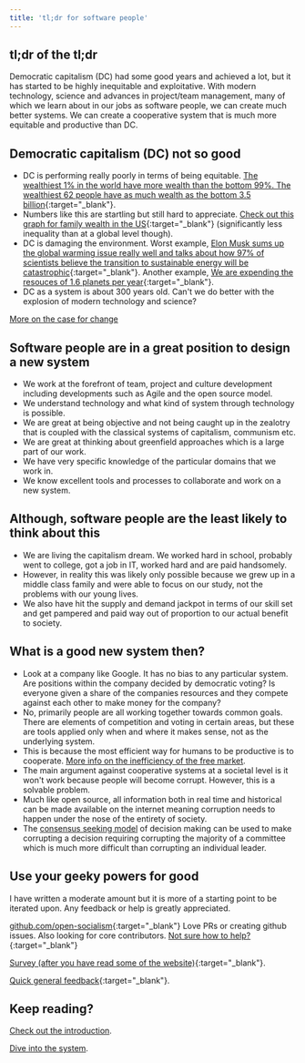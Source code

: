 ```yaml
---
title: 'tl;dr for software people'
---
```


## tl;dr of the tl;dr

Democratic capitalism (DC) had some good years and achieved a lot, but it has started to be highly inequitable and exploitative. With modern technology, science and advances in project/team management, many of which we learn about in our jobs as software people, we can create much better systems. We can create a cooperative system that is much more equitable and productive than DC.

## Democratic capitalism (DC) not so good

* DC is performing really poorly in terms of being equitable. [The wealthiest 1% in the world have more wealth than the bottom 99%. The wealthiest 62 people have as much wealth as the bottom 3.5 billion](http://policy-practice.oxfam.org.uk/publications/an-economy-for-the-1-how-privilege-and-power-in-the-economy-drive-extreme-inequ-592643){:target="_blank"}.
* Numbers like this are startling but still hard to appreciate. [Check out this graph for family wealth in the US](https://www.cbo.gov/publication/51846){:target="_blank"} (significantly less inequality than at a global level though).
* DC is damaging the environment. Worst example, [Elon Musk sums up the global warming issue really well and talks about how 97% of scientists believe the transition to sustainable energy will be catastrophic](https://www.youtube.com/watch?v=xKCuDxpccYM){:target="_blank"}. Another example, [We are expending the resouces of 1.6 planets per year](http://www.footprintnetwork.org/en/index.php/GFN/page/world_footprint/){:target="_blank"}.
* DC as a system is about 300 years old. Can't we do better with the explosion of modern technology and science?

[More on the case for change](https://opensocialism.com/why-create-a-new-system)

## Software people are in a great position to design a new system

* We work at the forefront of team, project and culture development including developments such as Agile and the open source model.
* We understand technology and what kind of system through technology is possible.
* We are great at being objective and not being caught up in the zealotry that is coupled with the classical systems of capitalism, communism etc.
* We are great at thinking about greenfield approaches which is a large part of our work.
* We have very specific knowledge of the particular domains that we work in.
* We know excellent tools and processes to collaborate and work on a new system.

## Although, software people are the least likely to think about this

* We are living the capitalism dream. We worked hard in school, probably went to college, got a job in IT, worked hard and are paid handsomely.
* However, in reality this was likely only possible because we grew up in a middle class family and were able to focus on our study, not the problems with our young lives.
* We also have hit the supply and demand jackpot in terms of our skill set and get pampered and paid way out of proportion to our actual benefit to society.

## What is a good new system then?

* Look at a company like Google. It has no bias to any particular system. Are positions within the company decided by democratic voting? Is everyone given a share of the companies resources and they compete against each other to make money for the company?
* No, primarily people are all working together towards common goals. There are elements of competition and voting in certain areas, but these are tools applied only when and where it makes sense, not as the underlying system.
* This is because the most efficient way for humans to be productive is to cooperate. [More info on the inefficiency of the free market](https://opensocialism.com/open-socialism/arguments/the-free-market-is-inefficient).
* The main argument against cooperative systems at a societal level is it won't work because people will become corrupt. However, this is a solvable problem.
* Much like open source, all information both in real time and historical can be made available on the internet meaning corruption needs to happen under the nose of the entirety of society.
* The [consensus seeking model](https://en.wikipedia.org/wiki/Consensus-seeking_decision-making) of decision making can be used to make corrupting a decision requiring corrupting the majority of a committee which is much more difficult than corrupting an individual leader.

## Use your geeky powers for good

I have written a moderate amount but it is more of a starting point to be iterated upon. Any feedback or help is greatly appreciated.

[github.com/open-socialism](https://github.com/open-socialism/open-socialism.github.io){:target="_blank"} Love PRs or creating github issues. Also looking for core contributors. [Not sure how to help?](https://github.com/open-socialism/open-socialism.github.io/issues/1){:target="_blank"}

[Survey (after you have read some of the website)](https://docs.google.com/forms/d/e/1FAIpQLSfE_MH5VYb82YSmVgENdMArXByNpOG4tb0i8J0t4ccjMtawgg/viewform){:target="_blank"}.

[Quick general feedback](https://docs.google.com/forms/d/e/1FAIpQLSdDNpb3Qp3Jh1dGck9KuIpoAm1mk1ypAdvFOW_Z6I_T9VgE2g/viewform){:target="_blank"}.

## Keep reading?

[Check out the introduction](/introduction).

[Dive into the system](/open-socialism).
